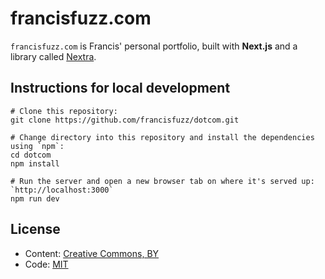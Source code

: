 # francisfuzz.com

`francisfuzz.com` is Francis' personal portfolio, built with **Next.js** and a library called [Nextra](https://nextra.vercel.app/).

## Instructions for local development

```shell
# Clone this repository:
git clone https://github.com/francisfuzz/dotcom.git

# Change directory into this repository and install the dependencies using `npm`:
cd dotcom
npm install

# Run the server and open a new browser tab on where it's served up: `http://localhost:3000`
npm run dev
```

## License

* Content: [Creative Commons, BY](http://creativecommons.org/licenses/by/3.0/)
* Code: [MIT](http://opensource.org/licenses/mit-license.php)
